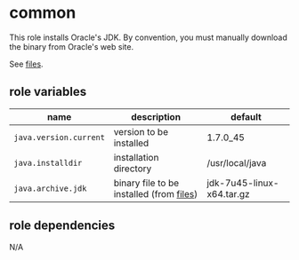 # common

This role installs Oracle's JDK. By convention, you must manually download the
binary from Oracle's web site.

See [files](https://github.com/pinterb/bootstrap/tree/master/provisioning/ansible/roles/java/files).

## role variables

|name|description|default|
|----|-----------|-------|
|`java.version.current`|version to be installed|1.7.0_45|
|`java.installdir`|installation directory|/usr/local/java|
|`java.archive.jdk`|binary file to be installed (from [files](https://github.com/pinterb/bootstrap/tree/master/provisioning/ansible/roles/java/files))|jdk-7u45-linux-x64.tar.gz|

## role dependencies

N/A
